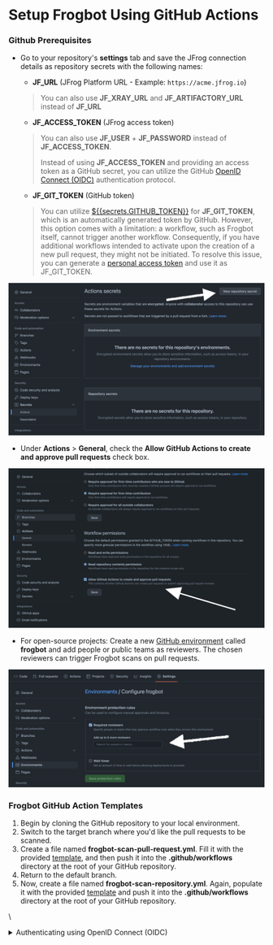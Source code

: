 # Setup Frogbot Using GitHub Actions

### Github Prerequisites

*   Go to your repository's **settings** tab and save the JFrog connection details as repository secrets with the following names:

    * **JF\_URL** (JFrog Platform URL - Example: `https://acme.jfrog.io`)

    > You can also use **JF\_XRAY\_URL** and **JF\_ARTIFACTORY\_URL** instead of **JF\_URL**

    * **JF\_ACCESS\_TOKEN** (JFrog access token)

    > You can also use **JF\_USER** + **JF\_PASSWORD** instead of **JF\_ACCESS\_TOKEN**.
    >
    > Instead of using **JF\_ACCESS\_TOKEN** and providing an access token as a GitHub secret, you can utilize the GitHub [OpenID Connect (OIDC)](setup-frogbot-using-github-actions.md#authenticating-using-openid-connect-oidc) authentication protocol.

    * **JF\_GIT\_TOKEN** (GitHub token)

    > You can utilize [$\{{secrets.GITHUB\_TOKEN\}}](https://docs.github.com/en/actions/security-guides/automatic-token-authentication) for **JF\_GIT\_TOKEN**, which is an automatically generated token by GitHub. However, this option comes with a limitation: a workflow, such as Frogbot itself, cannot trigger another workflow. Consequently, if you have additional workflows intended to activate upon the creation of a new pull request, they might not be initiated. To resolve this issue, you can generate a [personal access token](https://docs.github.com/en/authentication/keeping-your-account-and-data-secure/managing-your-personal-access-tokens) and use it as JF\_GIT\_TOKEN.

![](../.gitbook/assets/github-repository-secrets.png)

* Under **Actions** > **General**, check the **Allow GitHub Actions to create and approve pull requests** check box.

![](../.gitbook/assets/github-pr-permissions.png)

* For open-source projects: Create a new [GitHub environment](https://docs.github.com/en/actions/deployment/targeting-different-environments/using-environments-for-deployment#creating-an-environment) called **frogbot** and add people or public teams as reviewers. The chosen reviewers can trigger Frogbot scans on pull requests.

![](../.gitbook/assets/github-environment.png)

### Frogbot GitHub Action Templates

1. Begin by cloning the GitHub repository to your local environment.
2. Switch to the target branch where you'd like the pull requests to be scanned.
3. Create a file named **frogbot-scan-pull-request.yml**. Fill it with the provided [template](templates/github-actions/frogbot-scan-pull-request.yml), and then push it into the **.github/workflows** directory at the root of your GitHub repository.
4. Return to the default branch.
5. Now, create a file named **frogbot-scan-repository.yml**. Again, populate it with the provided [template](templates/github-actions/frogbot-scan-repository.yml) and push it into the **.github/workflows** directory at the root of your GitHub repository.

\


<details>

<summary>Authenticating using OpenID Connect (OIDC)</summary>

**General**

The sensitive connection details, such as the access token used by JFrog Frogbot, can be automatically generated by the action instead of storing it as a secret in GitHub. This is made possible by leveraging the OpenID-Connect (OIDC) protocol. This protocol can authenticate the workflow issuer and supply a valid access token. Learn more about this integration in [this](https://jfrog.com/blog/secure-access-development-jfrog-github-oidc) blog post. To utilize the OIDC protocol, follow these steps:

**JFrog Platform configuration**

1. **Configure an OIDC Integration**: This phase sets an integration between GitHub Actions to the JFrog platform.\
   A) Navigate to the Administration tab In the JFrog Platform UI\
   B) Click `General` | `Manage Integrations`\
   C) Click `New Integration` | `OpenID Connect`:\
   ![](../.gitbook/assets/oidc-new-integration.png)\
   D) Configure the OIDC integration:\
   ![](../.gitbook/assets/oidc-configure-integration.png)

**Notes**: \
The 'Provider Name' value should be used as the 'oidc-provider-name' input in Workflow Configuration step 2 below.

The 'Audience' field does NOT represent the 'aud' claim that can be added to identity-mapping configured in the 'Claims JSON' (shown below). Only claims that are included in the 'Claims Json' created during step 2 will be validated.

2.  **Configure an identity mapping**: This phase sets an integration between a particular GitHub repository to the JFrog platform.

    An identity mapping is a configuration object utilized by the JFrog Platform to associate incoming OIDC claims with particular selected fields. These fields might include `repository`, `actor`, `workflow`, and others. To configure the identity mapping, click on the identity mapping created in section 1 and then click on `Add Identity Mapping`. In the 'priority' field insert the value '1' and fill in the rest of the required fields:\
    ![](../.gitbook/assets/oidc-identity-mapping.png)

    You have the flexibility to define any valid list of claims required for request authentication. You can check a list of the possible claims [here](https://docs.github.com/en/actions/deployment/security-hardening-your-deployments/about-security-hardening-with-openid-connect#understanding-the-oidc-token). Example Claims JSON:

    ```json
    {
        "repository": "repository-owner/my-repository"
    }
    ```

#### Workflow configuration

1.  **Set required permissions**: In the course of the protocol's execution, it's imperative to acquire a JSON Web Token (JWT) from GitHub's OIDC provider. To request this token, it's essential to configure the specified permission in the workflow file:

    ```yml
    permissions:
        id-token: write
    ```
2. **Pass the 'oidc-provider-name' input to the Action (Required)**: The 'oidc-provider-name' parameter designates the OIDC configuration whose one of its identity mapping should align with the generated JWT claims. This input needs to align with the 'Provider Name' value established within the OIDC configuration in the JFrog Platform.
3. **Pass the 'oidc-audience' input to the Action (Optional)**: The 'oidc-audience' input defines the intended recipients of an ID token (JWT), ensuring access is restricted to authorized recipients for the JFrog Platform. By default, it contains the URL of the GitHub repository owner. It enforces a condition, allowing only workflows within the designated repository/organization to request an access token. Read more about it [here](https://docs.github.com/en/actions/deployment/security-hardening-your-deployments/about-security-hardening-with-openid-connect#customizing-the-audience-value).

Example step utilizing OpenID Connect:

When using OIDC integration, you might encounter failures in Xray scans or JFrog Advanced Security scans due to token expiration.&#x20;

```
- uses: jfrog/frogbot@v2
  env:
      JF_URL: ${{ vars.JF_URL }}
      JF_GIT_TOKEN: ${{ secrets.GITHUB_TOKEN }}
  with:
      oidc-provider-name: frogbot-integration
```

**Note**: If this occurs, try extending the "Token Expiration Time|" in the 'Identity Mapping Configuration" phase to ensure the token remains valid until all scanners are triggered, which may vary depending on the project's size.

</details>
